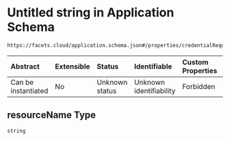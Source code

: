 # Untitled string in Application Schema

```txt
https://facets.cloud/application.schema.json#/properties/credentialRequests/properties/queues/properties/rabbitmq/items/0/properties/resourceName
```



| Abstract            | Extensible | Status         | Identifiable            | Custom Properties | Additional Properties | Access Restrictions | Defined In                                                                                     |
| :------------------ | :--------- | :------------- | :---------------------- | :---------------- | :-------------------- | :------------------ | :--------------------------------------------------------------------------------------------- |
| Can be instantiated | No         | Unknown status | Unknown identifiability | Forbidden         | Allowed               | none                | [application.schema.json*](../../../assets/out/application.schema.json "open original schema") |

## resourceName Type

`string`
